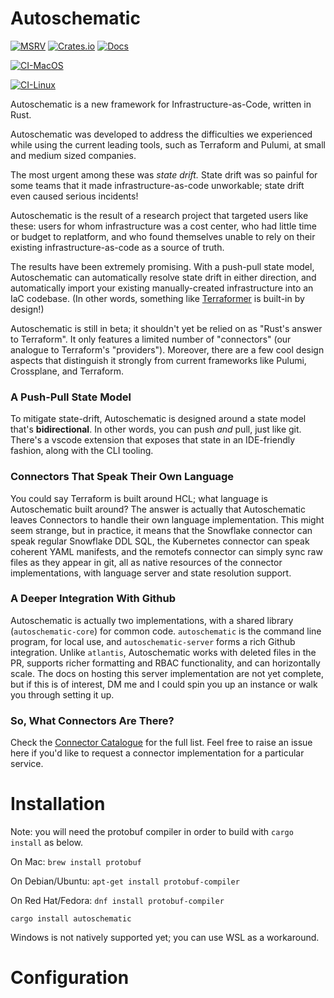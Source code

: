 # Autoschematic

[![MSRV](https://img.shields.io/badge/MSRV-1.90.0-orange)](https://github.com/autoschematic-sh/autoschematic)
[![Crates.io](https://img.shields.io/crates/v/autoschematic-core.svg)](https://crates.io/crates/autoschematic-core)
[![Docs](https://docs.rs/autoschematic-core/badge.svg)](https://docs.rs/autoschematic-core)

[![CI-MacOS](https://github.com/autoschematic-sh/autoschematic/actions/workflows/verify-macos.yml/badge.svg)](https://github.com/autoschematic-sh/autoschematic/actions/workflows/verify-macos.yml)

[![CI-Linux](https://github.com/autoschematic-sh/autoschematic/actions/workflows/verify-ubuntu.yml/badge.svg)](https://github.com/autoschematic-sh/autoschematic/actions/workflows/verify-ubuntu.yml)


Autoschematic is a new framework for Infrastructure-as-Code, written in Rust.

Autoschematic was developed to address the difficulties we experienced while
using the current leading tools, such as Terraform and Pulumi, at small and medium sized companies.

The most urgent among these was _state drift._ State drift was so painful for some teams that it made infrastructure-as-code unworkable; 
state drift even caused serious incidents!

Autoschematic is the result of a research project that targeted users like these: users for whom infrastructure was a cost center, 
who had little time or budget to replatform, and who found themselves unable to rely on their existing infrastructure-as-code as a source of truth.

The results have been extremely promising. With a push-pull state model, Autoschematic can automatically resolve state drift in either direction,
and automatically import your existing manually-created infrastructure into an IaC codebase. (In other words, something like [Terraformer](https://github.com/GoogleCloudPlatform/terraformer) is built-in by design!)

Autoschematic is still in beta; it shouldn't yet be relied on as "Rust's answer to Terraform". It only features a limited number of "connectors" (our analogue to Terraform's "providers"). Moreover, there are a few cool design aspects that distinguish it strongly from current frameworks like Pulumi, Crossplane, and Terraform.

### A Push-Pull State Model
To mitigate state-drift, Autoschematic is designed around a state model that's **bidirectional**. In other words, you can push _and_ pull, just like git.
There's a vscode extension that exposes that state in an IDE-friendly fashion, along with the CLI tooling.

### Connectors That Speak Their Own Language
You could say Terraform is built around HCL; what language is Autoschematic built around?
The answer is actually that Autoschematic leaves Connectors to handle their own language implementation. This might seem strange, but in practice, it means that the Snowflake connector can speak regular Snowflake DDL SQL, the Kubernetes connector can speak coherent YAML manifests, and the remotefs connector can simply sync raw files as they appear in git, all as native resources of the connector implementations, with language server and state resolution support.

### A Deeper Integration With Github
Autoschematic is actually two implementations, with a shared library (`autoschematic-core`) for common code.
`autoschematic` is the command line program, for local use, and `autoschematic-server` forms a rich Github integration. 
Unlike `atlantis`, Autoschematic works with deleted files in the PR, supports richer formatting and RBAC functionality, and can horizontally scale.
The docs on hosting this server implementation are not yet complete, but if this is of interest, DM me and I could spin you up an instance or
walk you through setting it up.

### So, What Connectors Are There?
Check the [Connector Catalogue](https://autoschematic.sh/catalogue) for the full list.
Feel free to raise an issue here if you'd like to request a connector implementation for a particular service.

# Installation


Note: you will need the protobuf compiler in order to build with `cargo install` as below.

On Mac:
`brew install protobuf`

On Debian/Ubuntu:
`apt-get install protobuf-compiler`

On Red Hat/Fedora:
`dnf install protobuf-compiler`

```shell 
cargo install autoschematic
```

Windows is not natively supported yet; you can use WSL as a workaround.

# Configuration

